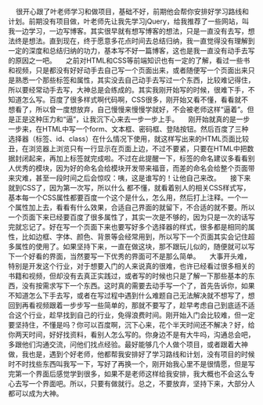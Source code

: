 &nbsp;&nbsp;&nbsp;&nbsp;很开心跟了叶老师学习和做项目，基础不好，前期他会帮你安排好学习路线和计划。前期没有项目做，叶老师先让我先学习jQuery，给我推荐了一些网站，叫我一边学习，一边写博客。其实很早就有想写博客的想法，只是一直没有去写，想法终是想法。直到现在，终于愿意多花点时间去总结归纳，我一直觉得没有理解到一定的深度和总结归纳的功力，基本写不好一篇博客，这也是我一直没有动手去写的原因之一吧。
&nbsp;&nbsp;&nbsp;&nbsp;之前对HTML和CSS等前端知识也有一定的了解，看过一些书和视频，只是都没有好好动手去自己写一个页面出来，或者随便写一个页面出来只是熟悉一个那些标签和属性，其实没去自己动手去写过一个东西，比较难记得住，所以要经常动手去写，大神总是会练成的。其实我刚开始写的时候，很难下手，不知道怎么写。百度了很多样式啊代码啊，CSS很多，刚开始又看不懂，看看就不想看了，所以曾一度想放弃，自己慢慢来慢慢学就好，不会被老师这样“逼着”。但是正是这种压力和“逼”，让我沉下心来去一步一步上手。
&nbsp;&nbsp;&nbsp;&nbsp;刚开始就真的是一步一步来，在HTML中写一个form、文本框、密码框、登陆按钮。然后百度了三种选择器（标签、id、class）在什么情况下使用，就这样写出来的HTML页面比较丑，在浏览器上浏览只有一行显示在页面上边，不过不要紧，只要在HTML中把数据封闭起来，再加上标签就完成啦。不过在此提醒一下，标签的命名建议多看看别人优秀的模块，因为好的命名会给模块开发带来福音，而差的命名会给整个页面带来灾难，甚至一段时间之后会惊叹：咦，这是谁写的！让他自己来改。
&nbsp;&nbsp;&nbsp;&nbsp;接下来就到CSS了，因为第一次写，所以什么 都不懂，就看着别人的相关CSS样式写，基本每一个CSS属性都要百度一个这个是什么，怎么用，然后打上注释。一个一个属性加上去，看看有什么效果，合适自己界面的就留下，不合适的就不要。所以一个页面下来已经要百度了很多属性了，其实一次是不够的，因为只是一次的话写完就忘记了。好在写一个页面下来也要写好多个选择器的样式，很多都是相同的属性，比如边框、字体、颜色、背景等会经常用到，所以写下一个页面其实会记住超多属性的使用了。如果坚持下来，一直在做这块，那不跟玩儿似的，随便就可以写下一个好看的界面，当然要写一下优秀的界面可不是那么简单。
&nbsp;&nbsp;&nbsp;&nbsp;大事开头难，特别是开发这个行业，对于想要入门的人来说真的很难，也许已经看过很多相关的书籍和视频，但却没有去真正实践过，或者写的时候也只是了解一下那些基本的东西，没有按需求写下一个东西。这时真的需要去动手写一个了，首先告诉你，如果不知道怎么下手去写，或者在写过程中遇到什么难题自己无法解决就不想写了，想回到再看视频跟着一步步写一些简单的，那就不要写了，趁早考虑自己到底适不适合这个行业，趁早找到自己的行业，免得浪费时间。刚开始入门会比较难，但一定要坚持住，不懂是吗？你可以百度啊，沉下心来，花个半天时间还不解决？好，给你两天时间，好好找资料，看别人怎么写的。你身边不是有大牛吗，沟通总会吧，多跟他们沟通交流，问他们找点经验。最好能够几个人做个项目，或者跟着大神做，我也是，遇到个好老师，他都帮我安排好了学习路线和计划，没有项目的时候时不时找些东西叫我写一下，写好了再换一个，刚开始我心里不是很情愿，但是写完第一个界面后感觉学到很多，如果不是老师这样给我安排，我大概也不会这么专心去写一个界面吧。所以，只要有做就行。总之，不要放弃，坚持下来，大部分人都可以成为大神。